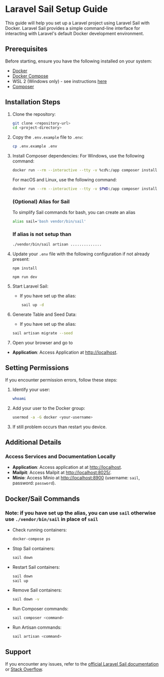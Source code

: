 # Laravel Sail Setup Guide

This guide will help you set up a Laravel project using Laravel Sail with Docker. Laravel Sail provides a simple command-line interface for interacting with Laravel's default Docker development environment.

## Prerequisites

Before starting, ensure you have the following installed on your system:

- [Docker](https://www.docker.com/get-started)
- [Docker Compose](https://docs.docker.com/compose/install/)
- WSL 2 (Windows only) - see instructions [here](https://docs.microsoft.com/en-us/windows/wsl/install-win10)
- [Composer](https://getcomposer.org/download/)

## Installation Steps

1. Clone the repository:

    ```bash
    git clone <repository-url>
    cd <project-directory>
    ```

2. Copy the `.env.example` file to `.env`:

    ```bash
    cp .env.example .env
    ```

3. Install Composer dependencies:
    For Windows, use the following command:

    ```bash
    docker run --rm --interactive --tty -v %cd%:/app composer install
    ```

    For macOS and Linux, use the following command:

    ```bash
    docker run --rm --interactive --tty -v $PWD:/app composer install
    ```

    ### (Optional) Alias for Sail

    To simplify Sail commands for bash, you can create an alias

    ```bash
    alias sail='bash vendor/bin/sail'
    ```

    ### If alias is not setup than

    ```bash
    ./vendor/bin/sail artisan ..............
    ```

5. Update your `.env` file with the following configuration if not already present:

    ```dotenv
    npm install
    ```

    ```dotenv
    npm run dev
    ```

6. Start Laravel Sail:

    - If you have set up the alias:

    ```bash
        sail up -d
    ```

7. Generate Table and Seed Data:

    - If you have set up the alias:

    ```bash
    sail artisan migrate --seed

    ```

8. Open your browser and go to

- **Application**: Access Application at [http://localhost](http://localhost).

## Setting Permissions

If you encounter permission errors, follow these steps:

1. Identify your user:

    ```bash
    whoami
    ```

2. Add your user to the Docker group:

    ```bash
    usermod -a -G docker <your-username>
    ```

3. If still problem occurs than restart you device.

## Additional Details

### Access Services and Documentation Locally

- **Application**: Access application at at [http://localhost](http://localhost).
- **Mailpit**: Access Mailpit at [http://localhost:8025/](http://localhost:8025/).
- **Minio**: Access Minio at [http://localhost:8900](http://localhost:8900) (username:  `sail`, password: `password`).

## Docker/Sail Commands

### Note: if you have set up the alias, you can use `sail` otherwise use `./vendor/bin/sail` in place of `sail`

- Check running containers:

    ```bash
    docker-compose ps
    ```

- Stop Sail containers:

    ```bash
    sail down
    ```

- Restart Sail containers:

    ```bash
    sail down
    sail up
    ```

- Remove Sail containers:

    ```bash
    sail down -v
    ```

- Run Composer commands:

    ```bash
    sail composer <command>
    ```

- Run Artisan commands:

    ```bash
    sail artisan <command>
    ```

## Support

If you encounter any issues, refer to the [official Laravel Sail documentation](https://laravel.com/docs/sail) or [Stack Overflow](https://stackoverflow.com/questions/tagged/laravel-sail).
